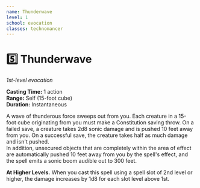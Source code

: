 ```yaml
---
name: Thunderwave
level: 1
school: evocation
classes: technomancer
---
```


# :five: Thunderwave 
_1st-level evocation_ 

**Casting Time:** 1 action    
**Range:** Self (15-foot cube)    
**Duration:** Instantaneous 

A wave of thunderous force sweeps out from you. Each creature in a 15-foot cube originating from you must make a Constitution saving throw. On a failed save, a creature takes 2d8 sonic damage and is pushed 10 feet away from you. On a successful save, the creature takes half as much damage and isn't pushed.    
In addition, unsecured objects that are completely within the area of effect are automatically pushed 10 feet away from you by the spell's effect, and the spell emits a sonic boom audible out to 300 feet. 

**At Higher Levels.** When you cast this spell using a spell slot of 2nd level or higher, the damage increases by 1d8 for each slot level above 1st. 